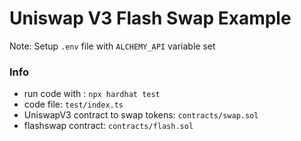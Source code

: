 # Uniswap V3 Flash Swap Example 


Note: Setup `.env` file with `ALCHEMY_API` variable set 

### Info

- run code with : `npx hardhat test`
- code file: `test/index.ts`
- UniswapV3 contract to swap tokens: `contracts/swap.sol`
- flashswap contract: `contracts/flash.sol`
